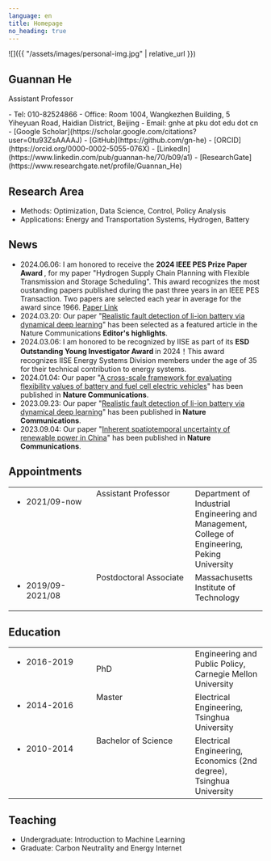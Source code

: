 ```yaml
---
language: en
title: Homepage
no_heading: true
---
```

<div class="row">
<div class="col-md-4" markdown="1">
<div class="site-personal-heading" markdown="1">
![]({{ "/assets/images/personal-img.jpg" | relative_url }})

## Guannan He

Assistant Professor
</div>
<div class="site-personal-info" markdown="1">
- <span class="icon icon-telephone"></span> Tel: 010-82524866
- <span class="icon icon-office"></span> Office: Room 1004, Wangkezhen Building, 5 Yiheyuan Road, Haidian District, Beijing
- <span class="icon icon-mail"></span> Email: gnhe at pku dot edu dot cn
- <span class="icon icon-google-scholar"></span> [Google Scholar](https://scholar.google.com/citations?user=0tu93ZsAAAAJ)
- <span class="icon icon-github"></span> [GitHub](https://github.com/gn-he)
- <span class="icon icon-orcid"></span> [ORCID](https://orcid.org/0000-0002-5055-076X)
- <span class="icon icon-linkedin"></span> [LinkedIn](https://www.linkedin.com/pub/guannan-he/70/b09/a1)
- <span class="icon icon-researchgate"></span> [ResearchGate](https://www.researchgate.net/profile/Guannan_He)
</div>
</div>
<div class="col-md-8" markdown="1">


## Research Area

- Methods: Optimization, Data Science, Control, Policy Analysis
- Applications: Energy and Transportation Systems, Hydrogen, Battery

## News
- 2024.06.06: I am honored to receive the <b>2024 IEEE PES Prize Paper Award </b>, for my paper "Hydrogen Supply Chain Planning with Flexible Transmission and Storage Scheduling". This award recognizes the most oustanding papers published during the past three years in an IEEE PES Transaction. Two papers are selected each year in average for the award since 1966. <a href=" https://ieeexplore.ieee.org/abstract/document/9371425">Paper Link</a>
- 2024.03.20: Our paper "<a href=" https://www.nature.com/articles/s41467-023-41226-5">Realistic fault detection of li-ion battery via dynamical deep learning</a>" has been selected as a featured article in the Nature Communications <b>Editor's highlights</b>.
- 2024.03.06: I am honored to be recognized by IISE as part of its <b>ESD Outstanding Young Investigator Award </b> in 2024！This award recognizes IISE Energy Systems Division members under the age of 35 for their technical contribution to energy systems.
- 2024.01.04: Our paper "<a href=" https://www.nature.com/articles/s41467-023-43884-x">A cross-scale framework for evaluating flexibility values of battery and fuel cell electric vehicles</a>" has been published in <b>Nature Communications</b>. 
- 2023.09.23: Our paper "<a href=" https://www.nature.com/articles/s41467-023-41226-5">Realistic fault detection of li-ion battery via dynamical deep learning</a>" has been published in <b>Nature Communications</b>.
- 2023.09.04: Our paper "<a href=" https://www.nature.com/articles/s41467-023-40670-7">Inherent spatiotemporal uncertainty of renewable power in China</a>" has been published in <b>Nature Communications</b>. 

## Appointments

<table class="homepage-table">
  <tbody>
    <tr>
      <td width="150" valign="top"><ul><li>2021/09-now</li></ul></td>
      <td width="180" valign="top">Assistant Professor</td>
      <td valign="top">Department of Industrial Engineering and Management, College of Engineering, Peking University</td>
    </tr>
    <tr>
      <td valign="top"><ul><li>2019/09-2021/08</li></ul></td>
      <td valign="top">Postdoctoral Associate</td>
      <td valign="top">Massachusetts Institute of Technology</td>
    </tr>
  </tbody>
</table>

## Education

<table class="homepage-table">
  <tbody>
    <tr>
      <td width="150" valign="top"><ul><li>2016-2019</li></ul></td>
      <td width="180">PhD</td>
      <td valign="top">Engineering and Public Policy, Carnegie Mellon University</td>
    </tr>
    <tr>
      <td valign="top"><ul><li>2014-2016</li></ul></td>
      <td valign="top">Master</td>
      <td valign="top">Electrical Engineering, Tsinghua University</td>
    </tr>
    <tr>
      <td valign="top"><ul><li>2010-2014</li></ul></td>
      <td valign="top">Bachelor of Science</td>
      <td valign="top">Electrical Engineering, Economics (2nd degree), Tsinghua University</td>
    </tr>
  </tbody>
</table>


## Teaching

- Undergraduate: Introduction to Machine Learning
- Graduate: Carbon Neutrality and Energy Internet
</div>
</div>
